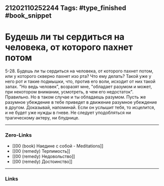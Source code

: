 21202110252244
Tags: #type_finished #book_snippet 
---
# Будешь ли ты сердиться на человека, от которого пахнет потом

 5-28. Будешь ли ты сердиться на человека, от которого пахнет потом, или у которого скверно пахнет изо рта? Что ему делать? Такой уже у него рот и такие подмышки, что, против его воли, исходит от них такой запах. "Но ведь человек",  возразят мне,  "обладает разумом и может, при некотором внимании, усмотреть, в чем его недостаток".  Правильно. Но в таком случае и ты обладаешь разумом. Пусть же разумное убеждение в тебе приведет в движение разумное убеждение в другом. Доказывай, напоминай. Если он услышит тебя, то исцелится, и не будет уже нужды в гневе. Не следует уподобляться ни трагическому актеру, ни блуднице. 

---
### Zero-Links
 - [[00 (book) Наедине с собой - Meditations]]
 - [[00 (remedy) Терпимость]]
 - [[00 (remedy) Недовольство]]
 - [[00 (remedy) Достоинство]]
---
### Links
